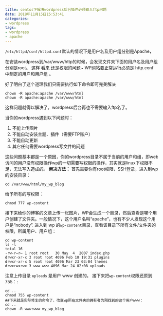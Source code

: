 ```yaml
---
title: centos下解决wordpress后台插件必须输入ftp问题
date: 2018年11月15日15:53:41
categories:
- wordpress
tags:
- wordpress
- apache
---
```

`/etc/httpd/conf/httpd.conf`默认的情况下是用户名及用户组分别是Apache，

在安装wordpress到/var/www/http的时候，会发现文件夹下面的用户名及用户组分别是root。 这样 看来 还是权限的问题~ WP网站要正常运行必须是 http.conf 中制定的用户和用户组 。

好了明白了这个道理我们只需要执行如下命令即可完美解决
```
chown -R apache:apache /var/www/html
chown -R apache:apache /var/www/html
```
这样问题就得以解决了，wordpress后台再也不需要输入ftp名了。


当你的wordpress遇到以下问题时：
1. 不能上传图片
2. 不能自动安装主题、插件（需要FTP账户）
3. 不能自动更新
4. 其它任何需要wordpress写文件的问题

这些问题基本都是一个原因，你的wordpress目录不属于当前的用户和组，即web访问的用户没有权限操作wp的一切需要写权限的操作，其实就是linux下权限不足，无法写入造成的。
**解决方法：**
首先需要你有root权限，SSH登录，进入到wp的安装目录：
```
cd /var/www/html/my_wp_blog
```
给予所有的写权限：
```
chmod 777 wp-content
```
接下来给你的博客的文章上传一张图片，WP会生成一个目录，然后查看是哪个用户创建了文件夹。一般情况下，这个用户名叫“apache”，也有不少人发现这个用户是“nobody”.
进入到 wp 的`wp-content`目录，查看该目录下所有文件/文件夹的权限，所属用户、用户组：
```
cd wp-content
ls -l
total 16
-rw-r–r– 1 root root   30 May  4  2007 index.php
drwxr-xr-x 3 root root 4096 Feb 10 19:31 plugins
drwxr-xr-x 5 root root 4096 Mar 23 03:04 themes
drwxrwxrwx 3 www www 4096 Mar 24 02:08 uploads
```
注意上传目录 `uploads` 是用户 www 创建的。
接下来把`wp-content`权限还原到 755：:
```
cd ..
chmod 755 wp-content
##下来就是实际修复的命令了，改变wp所在文件夹的拥有者为刚找到的这个用户www：
cd ..
chown -R www:www my_wp_blog
```
